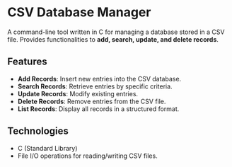 # CSV Database Manager 

A command-line tool written in C for managing a database stored in a CSV file. Provides functionalities to **add, search, update, and delete records**.

## Features
- **Add Records**: Insert new entries into the CSV database.
- **Search Records**: Retrieve entries by specific criteria.
- **Update Records**: Modify existing entries.
- **Delete Records**: Remove entries from the CSV file.
- **List Records**: Display all records in a structured format.

## Technologies
- C (Standard Library)
- File I/O operations for reading/writing CSV files.
